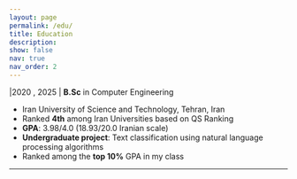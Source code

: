 ```yaml
---
layout: page
permalink: /edu/
title: Education
description: 
show: false
nav: true
nav_order: 2
---
```

|2020 , 2025 |    **B.Sc** in Computer Engineering

* Iran University of Science and Technology, Tehran, Iran
* Ranked **4th** among Iran Universities based on QS Ranking
* **GPA**: 3.98/4.0 (18.93/20.0 Iranian scale)
* **Undergraduate project**: Text classification using natural language processing algorithms
* Ranked among the **top 10%** GPA in my class

---
